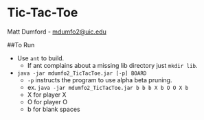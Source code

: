 Tic-Tac-Toe
================
Matt Dumford - mdumfo2@uic.edu


##To Run
- Use `ant` to build.
	- If ant complains about a missing lib directory just `mkdir lib`.
- `java -jar mdumfo2_TicTacToe.jar [-p] BOARD`
	- `-p` instructs the program to use alpha beta pruning.
	- ex. `java -jar mdumfo2_TicTacToe.jar b b b X b O O X b`
	- X for player X
	- O for player O
	- b for blank spaces
